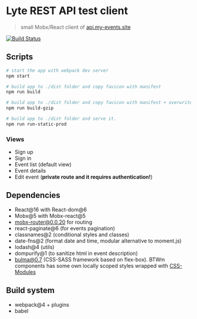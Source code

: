 # Lyte REST API test client
> small Mobx/React client of [api.my-events.site](http://api.my-events.site/api/)

[![Build Status](https://api.travis-ci.com/ekokotov/lyte-test-app.svg?branch=master)](https://travis-ci.com/ekokotov/lyte-test-app)

## Scripts

```bash
# start the app with webpack dev server
npm start

# build app to ./dist folder and copy favicon with manifest
npm run build

# build app to ./dist folder and copy favicon with manifest + overwrite  .js/.css sources with GZIPed versions. 
npm run build-gzip

# build app to ./dist folder and serve it. 
npm run run-static-prod
```
### Views
- Sign up
- Sign in
- Event list (default view)
- Event details
- Edit event (**private route and it requires authentication!**)

## Dependencies
- React@16 with React-dom@6
- Mobx@5 with Mobx-react@5
- [mobx-router@0.0.20](https://github.com/kitze/mobx-router) for routing
- react-paginate@6 (for events pagination)
- classnames@2 (conditional styles and classes)
- date-fns@2 (format date and time, modular alternative to moment.js)
- lodash@4 (utils)
- dompurify@1 (to sanitize html in event description)
- [bulma@0.7](https://bulma.io/) (CSS-SASS framework based on flex-box). BTWm components has some own locally scoped styles wrapped with [CSS-Modules](https://github.com/css-modules/css-modules)

## Build system
- webpack@4 + plugins
- babel
